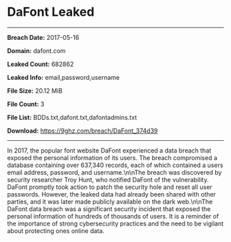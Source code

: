 # DaFont Leaked

------------
**Breach Date:** 2017-05-16

**Domain:** dafont.com

**Leaked Count:** 682862

**Leaked Info:** email,password,username

**File Size:** 20.12 MiB

**File Count:** 3

**File List:** BDDs.txt,dafont.txt,dafontadmins.txt

**Download:** https://9ghz.com/breach/DaFont_374d39

------------
In 2017, the popular font website DaFont experienced a data breach that exposed the personal information of its users. The breach compromised a database containing over 637,340 records, each of which contained a users email address, password, and username.\n\nThe breach was discovered by security researcher Troy Hunt, who notified DaFont of the vulnerability. DaFont promptly took action to patch the security hole and reset all user passwords. However, the leaked data had already been shared with other parties, and it was later made publicly available on the dark web.\n\nThe DaFont data breach was a significant security incident that exposed the personal information of hundreds of thousands of users. It is a reminder of the importance of strong cybersecurity practices and the need to be vigilant about protecting ones online data.
